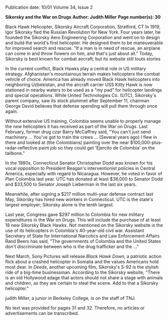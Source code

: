 Publication date: 10/01
Volume 34, Issue 2

**Sikorsky and the War on Drugs**
**Author: Judith Miller**
**Page number(s): 30**

Black Hawk Helicopter, Sikorsky Aircraft Corporation, Stratford, CT
In 1919, Igor Sikorsky fled the Russian Revolution for New York. Four years later, he founded the Sikorsky Aero Engineering Corporation and went on to design and build the world's first helicopter. He designed them to be maneuverable for improved search and rescue. "If a man is in need of rescue, an airplane can come in and throw flowers on him, and that's just about all." Today, Sikorsky is best known for combat aircraft, but its website still touts stories


In the current conflict, Black Hawks play a central role in US military strategy. Afghanistan's mountainous terrain makes helicopters the combat vehicle of choice. America has already moved Black Hawk helicopters into neighboring Uzbekistan, and the aircraft carrier USS Kitty Hawk is now stationed in nearby waters to be used as a "my pad" for helicopter landings and special operations. While United Technologies Co. (UTC), Sikorsky's parent company, saw its stock plummet after September 11, chairman George David believes that defense spending will pull them through once again.


Without extensive US training, Colombia seems unable to properly manage the new helicopters it has received as part of the War on Drugs. Last February, former drug czar Barry McCaffrey said, "You can't just send machinery ... You've got to train the crews ... (Several years ago) I flew in there and looked at (the Colombians) painting over the near $100,000-plus-radar-reflective paint job so they could get 'Ejercito de Colombia' on the tailbone."


In the 1980s, Connecticut Senator Christopher Dodd was known for his vocal opposition to President Reagan's interventionist policies in Central America, especially with regard to Nicaragua. However, he voted in favor of Plan Colombia last year. UTC has donated at least $38,000 to Senator Dodd and $33,500 to Senator Joseph Lieberman in the last six years.


Meanwhile, after signing a $217 million multi-year defense contract last May, Sikorsky has hired new workers in Connecticut. UTC is the state's largest employer; Sikorsky alone is the tenth largest.


Last year, Congress gave $297 million to Colombia for new military expenditures in the War on Drugs. This will include the purchase of at least 18 new Sikorsky Black Hawks. Not mentioned on the Sikorsky website is the use of its helicopters in Colombia's 40-year-old civil war. Assistant Secretary of State for International Narcotics and Law Enforcement Affairs Rand Beers has said, "The governments of Colombia and the United States don't discriminate between who is the drug trafficker and the ..."


Next March, Sony Pictures will release *Black Hawk Down*, a patriotic action flick about a crashed helicopter in Somalia and the values Americans hold most dear. In *Deeds*, another upcoming film, Sikorsky's S-92 is the stylish ride of a big-time businessman. According to the Sikorsky website, "There is an old Hollywood adage that actors should not share a stage with animals and children, as they are certain to steal the scene. Add to that a Sikorsky helicopter."

judith Miller, a junior in Berkeley College, is on the staff of TNJ.


No text was provided for pages 31 and 32.  Therefore, no articles or advertisements can be transcribed.